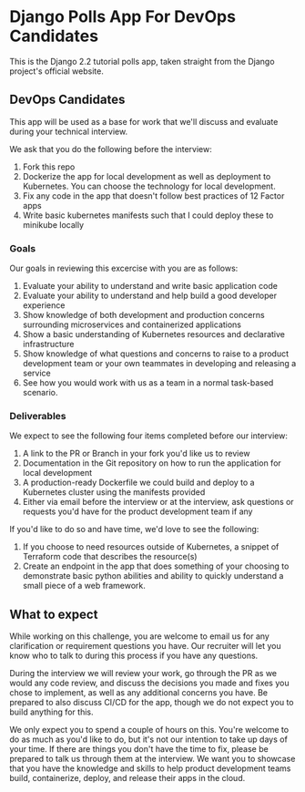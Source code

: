 # Django Polls App For DevOps Candidates

This is the Django 2.2 tutorial polls app, taken straight from the Django project's official website.

## DevOps Candidates

This app will be used as a base for work that we'll discuss and evaluate during your technical interview.

We ask that you do the following before the interview:

1. Fork this repo
1. Dockerize the app for local development as well as deployment to Kubernetes.  You can choose the technology for local development.
1. Fix any code in the app that doesn't follow best practices of 12 Factor apps
1. Write basic kubernetes manifests such that I could deploy these to minikube locally

### Goals

Our goals in reviewing this excercise with you are as follows:

1. Evaluate your ability to understand and write basic application code
1. Evaluate your ability to understand and help build a good developer experience
1. Show knowledge of both development and production concerns surrounding microservices and containerized applications
1. Show a basic understanding of Kubernetes resources and declarative infrastructure
1. Show knowledge of what questions and concerns to raise to a product development team or your own teammates in developing and releasing a service
1. See how you would work with us as a team in a normal task-based scenario.

### Deliverables

We expect to see the following four items completed before our interview:

1. A link to the PR or Branch in your fork you'd like us to review
1. Documentation in the Git repository on how to run the application for local development
1. A production-ready Dockerfile we could build and deploy to a Kubernetes cluster using the manifests provided
1. Either via email before the interview or at the interview, ask questions or requests you'd have for the product development team if any

If you'd like to do so and have time, we'd love to see the following:

1. If you choose to need resources outside of Kubernetes, a snippet of Terraform code that describes the resource(s)
1. Create an endpoint in the app that does something of your choosing to demonstrate basic python abilities and ability
to quickly understand a small piece of a web framework.

## What to expect

While working on this challenge, you are welcome to email us for any clarification or requirement questions you have.  Our recruiter
will let you know who to talk to during this process if you have any questions.

During the interview we will review your work, go through the PR as we would any code review, and discuss
the decisions you made and fixes you chose to implement, as well as any additional concerns you have.  Be prepared to also discuss
CI/CD for the app, though we do not expect you to build anything for this.

We only expect you to spend a couple of hours on this.  You're welcome to do as much as you'd like to do,
but it's not our intention to take up days of your time.  If there are things you don't have the time to fix,
please be prepared to talk us through them at the interview.  We want you to showcase that you have the knowledge and skills
to help product development teams build, containerize, deploy, and release their apps in the cloud.
